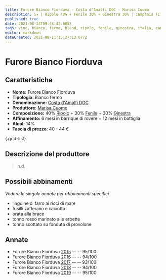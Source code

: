 ```yaml
---
title: Furore Bianco Fiorduva - Costa d'Amalfi DOC - Marisa Cuomo
description: 5★ | Ripolo 40% + Fenile 30% + Ginestra 30% | Campania (IT)
published: true
date: 2021-08-24T09:48:42.685Z
tags: vino, bianco, fermo, blend, ripolo, fenile, ginestra, italia, campania, linguine di farro ai ricci di mare, fusilli zafferano e caciotta, orata alla brace, tonno rosso marinato alle erbette, tonno scottato su fonduta di provolone, 10 - 14 €, 5 stelle
editor: markdown
dateCreated: 2021-08-11T15:27:13.077Z
---
```


# Furore Bianco Fiorduva

## Caratteristiche
- **Nome:** Furore Bianco Fiorduva
- **Tipologia:** Bianco fermo 
- **Denominazione:** [Costa d'Amalfi DOC](/denominazioni/Italia/Campania/DOC/Costa-d-Amalfi)
- **Produttore:** [Marisa Cuomo](/produttori/Italia/Campania/Marisa-Cuomo) 
- **Composizione:** 40% [Ripolo](/vitigni/Italia/bacca-bianca/Ripolo) + 30% [Fenile](/vitigni/Italia/bacca-bianca/fenile) + 30% [Ginestra](/vitigni/Italia/bacca-bianca/ginestra)
- **Affinamento:** 6 mesi in barrique di rovere + 12 mesi in bottiglia
- **Alcol:** 14%
- **Fascia di prezzo:** 40 - 44 €

{.grid-list}

## Descrizione del produttore

> n.d.

## Possibili abbinamenti
*Vedere le singole annate per abbinamenti specifici*

- linguine di farro ai ricci di mare
- fusilli zafferano e caciotta
- orata alla brace
- tonno rosso marinato alle erbette
- tonno scottato su fonduta di provolone

## Annate
- Furore Bianco Fiorduva [2015](/vini/Italia/Campania/Marisa-Cuomo/Furore-Bianco-Fiorduva/2015) -- <span class="star-5"></span> -- 95/100
- Furore Bianco Fiorduva [2016](/vini/Italia/Campania/Marisa-Cuomo/Furore-Bianco-Fiorduva/2016) -- <span class="star-5"></span> -- 94/100
- Furore Bianco Fiorduva [2017](/vini/Italia/Campania/Marisa-Cuomo/Furore-Bianco-Fiorduva/2017) -- <span class="star-5"></span> -- 93/100 
- Furore Bianco Fiorduva [2018](/vini/Italia/Campania/Marisa-Cuomo/Furore-Bianco-Fiorduva/2018) -- <span class="star-5"></span> -- 94/100
- Furore Bianco Fiorduva [2019](/vini/Italia/Campania/Marisa-Cuomo/Furore-Bianco-Fiorduva/2019) -- <span class="star-5"></span> -- 95/100